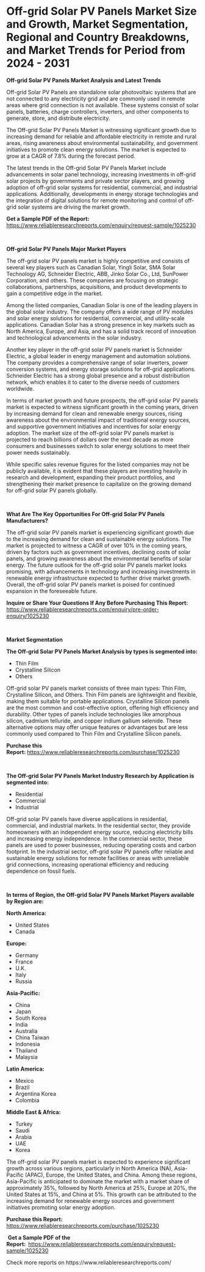<p><h1>Off-grid Solar PV Panels Market Size and Growth, Market Segmentation, Regional and Country Breakdowns, and Market Trends for Period from 2024 -  2031</h1></p><p><strong>Off-grid Solar PV Panels Market Analysis and Latest Trends</strong></p>
<p><p>Off-grid Solar PV Panels are standalone solar photovoltaic systems that are not connected to any electricity grid and are commonly used in remote areas where grid connection is not available. These systems consist of solar panels, batteries, charge controllers, inverters, and other components to generate, store, and distribute electricity.</p><p>The Off-grid Solar PV Panels Market is witnessing significant growth due to increasing demand for reliable and affordable electricity in remote and rural areas, rising awareness about environmental sustainability, and government initiatives to promote clean energy solutions. The market is expected to grow at a CAGR of 7.8% during the forecast period.</p><p>The latest trends in the Off-grid Solar PV Panels Market include advancements in solar panel technology, increasing investments in off-grid solar projects by governments and private sector players, and growing adoption of off-grid solar systems for residential, commercial, and industrial applications. Additionally, developments in energy storage technologies and the integration of digital solutions for remote monitoring and control of off-grid solar systems are driving the market growth.</p></p>
<p><strong>Get a Sample PDF of the Report:&nbsp;</strong> <a href="https://www.reliableresearchreports.com/enquiry/request-sample/1025230">https://www.reliableresearchreports.com/enquiry/request-sample/1025230</a></p>
<p>&nbsp;</p>
<p><strong>Off-grid Solar PV Panels Major Market Players</strong></p>
<p><p>The off-grid solar PV panels market is highly competitive and consists of several key players such as Canadian Solar, Yingli Solar, SMA Solar Technology AG, Schneider Electric, ABB, Jinko Solar Co., Ltd, SunPower Corporation, and others. These companies are focusing on strategic collaborations, partnerships, acquisitions, and product developments to gain a competitive edge in the market.</p><p>Among the listed companies, Canadian Solar is one of the leading players in the global solar industry. The company offers a wide range of PV modules and solar energy solutions for residential, commercial, and utility-scale applications. Canadian Solar has a strong presence in key markets such as North America, Europe, and Asia, and has a solid track record of innovation and technological advancements in the solar industry.</p><p>Another key player in the off-grid solar PV panels market is Schneider Electric, a global leader in energy management and automation solutions. The company provides a comprehensive range of solar inverters, power conversion systems, and energy storage solutions for off-grid applications. Schneider Electric has a strong global presence and a robust distribution network, which enables it to cater to the diverse needs of customers worldwide.</p><p>In terms of market growth and future prospects, the off-grid solar PV panels market is expected to witness significant growth in the coming years, driven by increasing demand for clean and renewable energy sources, rising awareness about the environmental impact of traditional energy sources, and supportive government initiatives and incentives for solar energy adoption. The market size of the off-grid solar PV panels market is projected to reach billions of dollars over the next decade as more consumers and businesses switch to solar energy solutions to meet their power needs sustainably.</p><p>While specific sales revenue figures for the listed companies may not be publicly available, it is evident that these players are investing heavily in research and development, expanding their product portfolios, and strengthening their market presence to capitalize on the growing demand for off-grid solar PV panels globally.</p></p>
<p>&nbsp;</p>
<p><strong>What Are The Key Opportunities For Off-grid Solar PV Panels Manufacturers?</strong></p>
<p><p>The off-grid solar PV panels market is experiencing significant growth due to the increasing demand for clean and sustainable energy solutions. The market is projected to witness a CAGR of over 10% in the coming years, driven by factors such as government incentives, declining costs of solar panels, and growing awareness about the environmental benefits of solar energy. The future outlook for the off-grid solar PV panels market looks promising, with advancements in technology and increasing investments in renewable energy infrastructure expected to further drive market growth. Overall, the off-grid solar PV panels market is poised for continued expansion in the foreseeable future.</p></p>
<p><strong>Inquire or Share Your Questions If Any Before Purchasing This Report:</strong> <a href="https://www.reliableresearchreports.com/enquiry/pre-order-enquiry/1025230">https://www.reliableresearchreports.com/enquiry/pre-order-enquiry/1025230</a></p>
<p>&nbsp;</p>
<p><strong>Market Segmentation</strong></p>
<p><strong>The Off-grid Solar PV Panels Market Analysis by types is segmented into:</strong></p>
<p><ul><li>Thin Film</li><li>Crystalline Silicon</li><li>Others</li></ul></p>
<p><p>Off-grid solar PV panels market consists of three main types: Thin Film, Crystalline Silicon, and Others. Thin Film panels are lightweight and flexible, making them suitable for portable applications. Crystalline Silicon panels are the most common and cost-effective option, offering high efficiency and durability. Other types of panels include technologies like amorphous silicon, cadmium telluride, and copper indium gallium selenide. These alternative options may offer unique features or advantages but are less commonly used compared to Thin Film and Crystalline Silicon panels.</p></p>
<p><strong>Purchase this Report:&nbsp;</strong><a href="https://www.reliableresearchreports.com/purchase/1025230">https://www.reliableresearchreports.com/purchase/1025230</a></p>
<p>&nbsp;</p>
<p><strong>The Off-grid Solar PV Panels Market Industry Research by Application is segmented into:</strong></p>
<p><ul><li>Residential</li><li>Commercial</li><li>Industrial</li></ul></p>
<p><p>Off-grid solar PV panels have diverse applications in residential, commercial, and industrial markets. In the residential sector, they provide homeowners with an independent energy source, reducing electricity bills and increasing energy independence. In the commercial sector, these panels are used to power businesses, reducing operating costs and carbon footprint. In the industrial sector, off-grid solar PV panels offer reliable and sustainable energy solutions for remote facilities or areas with unreliable grid connections, increasing operational efficiency and reducing dependence on fossil fuels.</p></p>
<p>&nbsp;</p>
<p><strong>In terms of Region, the Off-grid Solar PV Panels Market Players available by Region are:</strong></p>
<p>
    <p> <strong> North America: </strong>
        <ul>
            <li>United States</li>
            <li>Canada</li>
        </ul>
        </p> 
    <p> <strong> Europe: </strong>
        <ul>
            <li>Germany</li>
            <li>France</li>
            <li>U.K.</li>
            <li>Italy</li>
            <li>Russia</li>
        </ul>
        </p> 
    <p> <strong> Asia-Pacific: </strong>
        <ul>
            <li>China</li>
            <li>Japan</li>
            <li>South Korea</li>
            <li>India</li>
            <li>Australia</li>
            <li>China Taiwan</li>
            <li>Indonesia</li>
            <li>Thailand</li>
            <li>Malaysia</li>
        </ul>
        </p> 
    <p> <strong> Latin America: </strong>
        <ul>
            <li>Mexico</li>
            <li>Brazil</li>
            <li>Argentina Korea</li>
            <li>Colombia</li>
        </ul>
        </p> 
    <p> <strong> Middle East & Africa: </strong>
        <ul>
            <li>Turkey</li>
            <li>Saudi</li>
            <li>Arabia</li>
            <li>UAE</li>
            <li>Korea</li>
        </ul>
    </p>
    </p>
<p><p>The off-grid solar PV panels market is expected to experience significant growth across various regions, particularly in North America (NA), Asia-Pacific (APAC), Europe, the United States, and China. Among these regions, Asia-Pacific is anticipated to dominate the market with a market share of approximately 35%, followed by North America at 25%, Europe at 20%, the United States at 15%, and China at 5%. This growth can be attributed to the increasing demand for renewable energy sources and government initiatives promoting solar energy adoption.</p></p>
<p><strong>Purchase this Report: </strong><a href="https://www.reliableresearchreports.com/purchase/1025230">https://www.reliableresearchreports.com/purchase/1025230</a></p>
<p>&nbsp;<strong>Get a Sample PDF of the Report:&nbsp;&nbsp;</strong><a href="https://www.reliableresearchreports.com/enquiry/request-sample/1025230">https://www.reliableresearchreports.com/enquiry/request-sample/1025230</a></p>
<p><strong></strong></p>
<p>Check more reports on https://www.reliableresearchreports.com/</p>